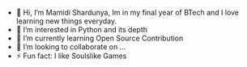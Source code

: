 - 👋 Hi, I’m Mamidi Shardunya, Im in my final year of BTech and I love learning new things everyday.
- 👀 I’m interested in Python and its depth
- 🌱 I’m currently learning Open Source Contribution
- 💞️ I’m looking to collaborate on ...
- ⚡ Fun fact: I like Soulslike Games

<!---
MamidiShardunya/MamidiShardunya is a ✨ special ✨ repository because its `README.md` (this file) appears on your GitHub profile.
You can click the Preview link to take a look at your changes.
--->
